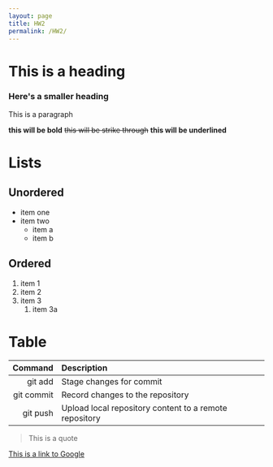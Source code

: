 ```yaml
---
layout: page
title: HW2
permalink: /HW2/
---
```


<head>
  <h1>This is a heading</h1>
</head>
<body>
  <h3>Here's a smaller heading</h3>
  <p>This is a paragraph</p>
  
  **this will be bold**
  ~~this will be strike through~~
  __this will be underlined__
  
  <h1>Lists</h1>
  <h2>Unordered</h2>
  
  * item one
  * item two
    * item a
    * item b
  
  <h2>Ordered</h2>
  
  1. item 1
  2. item 2
  3. item 3
     1. item 3a

  <h1>Table</h1>
  
  |   Command   | Description |
  | ----------: | :----------- |
  | git add | Stage changes for commit |
  | git commit | Record changes to the repository |
  | git push | Upload local repository content to a remote repository |
  
  > This is a quote
  
  [This is a link to Google](https://www.google.com)
</body>

